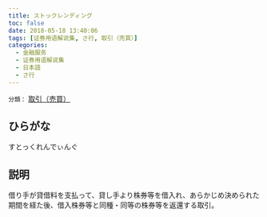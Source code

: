 ```yaml
---
title: ストックレンディング
toc: false
date: 2018-05-18 13:40:06
tags: [证券用语解说集, さ行, 取引（売買）]
categories:
  - 金融服务
  - 证券用语解说集
  - 日本語
  - さ行
---
```


`分類：` [取引（売買）](/tags/取引（売買）/)

## ひらがな

すとっくれんでぃんぐ

## 説明

借り手が貸借料を支払って、貸し手より株券等を借入れ、あらかじめ決められた期間を経た後、借入株券等と同種・同等の株券等を返還する取引。
